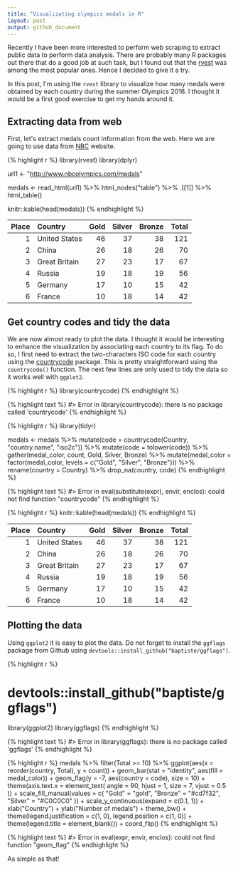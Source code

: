 ```yaml
---
title: "Visualizating olympics medals in R"
layout: post
output: github_document
---
```




Recently I have been more interested to perform web scraping to extract public data to perform data analysis. There are probably many R packages out there that do a good job at such task, but I found out that the [rvest](https://cran.r-project.org/web/packages/rvest/index.html) was among the most popular ones. Hence I decided to give it a try.

In this post, I'm using the `rvest` library to visualize how many medals were obtained by each country during the summer Olympics 2016. I thought it would be a first good exercise to get my hands around it.

## Extracting data from web

First, let's extract medals count information from the web. Here we are going to use data from [NBC](http://www.nbcolympics.com/medals) website.


{% highlight r %}
library(rvest)
library(dplyr)

url1 <- "http://www.nbcolympics.com/medals"

medals <- read_html(url1) %>%
  html_nodes("table") %>%
  .[[1]] %>%
  html_table()

knitr::kable(head(medals))
{% endhighlight %}



| Place|Country       | Gold| Silver| Bronze| Total|
|-----:|:-------------|----:|------:|------:|-----:|
|     1|United States |   46|     37|     38|   121|
|     2|China         |   26|     18|     26|    70|
|     3|Great Britain |   27|     23|     17|    67|
|     4|Russia        |   19|     18|     19|    56|
|     5|Germany       |   17|     10|     15|    42|
|     6|France        |   10|     18|     14|    42|

## Get country codes and tidy the data

We are now almost ready to plot the data. I thought it would be interesting to enhance the visualization by associating each country to its flag. To do so, I first need to extract the two-characters ISO code for each country using the [countrycode](https://cran.r-project.org/web/packages/countrycode/index.html) package. This is pretty straightforward using the `countrycode()` function. The next few lines are only used to tidy the data so it works well with `ggplot2`.


{% highlight r %}
library(countrycode)
{% endhighlight %}



{% highlight text %}
#> Error in library(countrycode): there is no package called 'countrycode'
{% endhighlight %}



{% highlight r %}
library(tidyr)

medals <- medals %>%
  mutate(code = countrycode(Country, "country.name", "iso2c")) %>%
  mutate(code = tolower(code)) %>%
  gather(medal_color, count, Gold, Silver, Bronze) %>%
  mutate(medal_color = factor(medal_color, levels = c("Gold", "Silver", "Bronze"))) %>%
  rename(country = Country) %>%
  drop_na(country, code)
{% endhighlight %}



{% highlight text %}
#> Error in eval(substitute(expr), envir, enclos): could not find function "countrycode"
{% endhighlight %}



{% highlight r %}
knitr::kable(head(medals))
{% endhighlight %}



| Place|Country       | Gold| Silver| Bronze| Total|
|-----:|:-------------|----:|------:|------:|-----:|
|     1|United States |   46|     37|     38|   121|
|     2|China         |   26|     18|     26|    70|
|     3|Great Britain |   27|     23|     17|    67|
|     4|Russia        |   19|     18|     19|    56|
|     5|Germany       |   17|     10|     15|    42|
|     6|France        |   10|     18|     14|    42|

## Plotting the data

Using `ggplot2` it is easy to plot the data. Do not forget to install the `ggflags` package from Github using `devtools::install_github("baptiste/ggflags")`.


{% highlight r %}
# devtools::install_github("baptiste/ggflags")
library(ggplot2)
library(ggflags)
{% endhighlight %}



{% highlight text %}
#> Error in library(ggflags): there is no package called 'ggflags'
{% endhighlight %}



{% highlight r %}
medals %>%
  filter(Total >= 10) %>%
  ggplot(aes(x = reorder(country, Total), y = count)) +
  geom_bar(stat = "identity", aes(fill = medal_color)) +
  geom_flag(y = -7, aes(country = code), size = 10) +
  theme(axis.text.x = element_text(
    angle = 90,
    hjust = 1,
    size = 7,
    vjust = 0.5
  )) +
  scale_fill_manual(values = c(
    "Gold" = "gold",
    "Bronze" = "#cd7f32",
    "Silver" = "#C0C0C0"
  )) +
  scale_y_continuous(expand = c(0.1, 1)) +
  xlab("Country") +
  ylab("Number of medals") +
  theme_bw() +
  theme(legend.justification = c(1, 0), legend.position = c(1, 0)) +
  theme(legend.title = element_blank()) +
  coord_flip()
{% endhighlight %}



{% highlight text %}
#> Error in eval(expr, envir, enclos): could not find function "geom_flag"
{% endhighlight %}

As simple as that!
